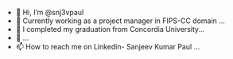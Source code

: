 - 👋 Hi, I’m @snj3vpaul
- 👀 Currently working as a project manager in FIPS-CC domain ...
- 🌱 I completed my graduation from Concordia University...
- 💞️  ...
- 📫 How to reach me on Linkedin- Sanjeev Kumar Paul ...

<!---
snj3vpaul/snj3vpaul is a ✨ special ✨ repository because its `README.md` (this file) appears on your GitHub profile.
You can click the Preview link to take a look at your changes.
--->
